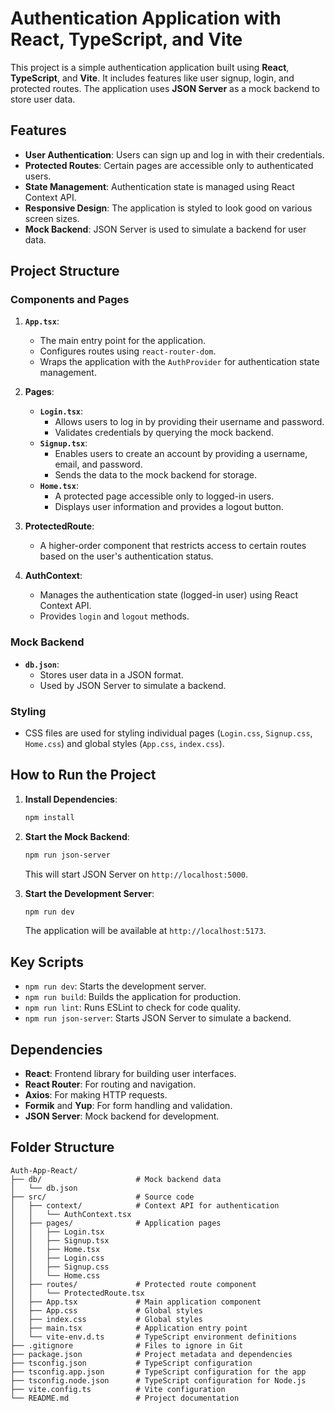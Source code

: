 # Authentication Application with React, TypeScript, and Vite

This project is a simple authentication application built using **React**, **TypeScript**, and **Vite**. It includes features like user signup, login, and protected routes. The application uses **JSON Server** as a mock backend to store user data.

## Features

- **User Authentication**: Users can sign up and log in with their credentials.
- **Protected Routes**: Certain pages are accessible only to authenticated users.
- **State Management**: Authentication state is managed using React Context API.
- **Responsive Design**: The application is styled to look good on various screen sizes.
- **Mock Backend**: JSON Server is used to simulate a backend for user data.

## Project Structure

### Components and Pages

1. **`App.tsx`**:

   - The main entry point for the application.
   - Configures routes using `react-router-dom`.
   - Wraps the application with the `AuthProvider` for authentication state management.

2. **Pages**:

   - **`Login.tsx`**:
     - Allows users to log in by providing their username and password.
     - Validates credentials by querying the mock backend.
   - **`Signup.tsx`**:
     - Enables users to create an account by providing a username, email, and password.
     - Sends the data to the mock backend for storage.
   - **`Home.tsx`**:
     - A protected page accessible only to logged-in users.
     - Displays user information and provides a logout button.

3. **ProtectedRoute**:

   - A higher-order component that restricts access to certain routes based on the user's authentication status.

4. **AuthContext**:
   - Manages the authentication state (logged-in user) using React Context API.
   - Provides `login` and `logout` methods.

### Mock Backend

- **`db.json`**:
  - Stores user data in a JSON format.
  - Used by JSON Server to simulate a backend.

### Styling

- CSS files are used for styling individual pages (`Login.css`, `Signup.css`, `Home.css`) and global styles (`App.css`, `index.css`).

## How to Run the Project

1. **Install Dependencies**:

   ```bash
   npm install
   ```

2. **Start the Mock Backend**:

   ```bash
   npm run json-server
   ```

   This will start JSON Server on `http://localhost:5000`.

3. **Start the Development Server**:
   ```bash
   npm run dev
   ```
   The application will be available at `http://localhost:5173`.

## Key Scripts

- `npm run dev`: Starts the development server.
- `npm run build`: Builds the application for production.
- `npm run lint`: Runs ESLint to check for code quality.
- `npm run json-server`: Starts JSON Server to simulate a backend.

## Dependencies

- **React**: Frontend library for building user interfaces.
- **React Router**: For routing and navigation.
- **Axios**: For making HTTP requests.
- **Formik** and **Yup**: For form handling and validation.
- **JSON Server**: Mock backend for development.

## Folder Structure

```
Auth-App-React/
├── db/                     # Mock backend data
│   └── db.json
├── src/                    # Source code
│   ├── context/            # Context API for authentication
│   │   └── AuthContext.tsx
│   ├── pages/              # Application pages
│   │   ├── Login.tsx
│   │   ├── Signup.tsx
│   │   ├── Home.tsx
│   │   ├── Login.css
│   │   ├── Signup.css
│   │   └── Home.css
│   ├── routes/             # Protected route component
│   │   └── ProtectedRoute.tsx
│   ├── App.tsx             # Main application component
│   ├── App.css             # Global styles
│   ├── index.css           # Global styles
│   ├── main.tsx            # Application entry point
│   └── vite-env.d.ts       # TypeScript environment definitions
├── .gitignore              # Files to ignore in Git
├── package.json            # Project metadata and dependencies
├── tsconfig.json           # TypeScript configuration
├── tsconfig.app.json       # TypeScript configuration for the app
├── tsconfig.node.json      # TypeScript configuration for Node.js
├── vite.config.ts          # Vite configuration
└── README.md               # Project documentation
```
